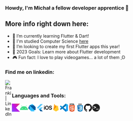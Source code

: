 ### Howdy, I'm Michał a fellow developer apprentice 👋 

## More info right down here:

- 🌱 I’m currently learning Flutter & Dart!
- 📘 I'm studied Computer Science [here]
- 👯 I’m looking to create my first Flutter apps this year!
- 🥅 2023 Goals: Learn more about Flutter development
- 🎮 Fun fact: I love to play videogames... a lot of them ;D

### Find me on linkedin:

[<img align="left" alt="Franki | LinkedIn" width="22px" src="https://cdn-icons-png.flaticon.com/512/174/174857.png" />][linkedin]

<br />

### Languages and Tools:

<img align="left" alt="Kotlin" width="26px" src="https://raw.githubusercontent.com/github/explore/4479d2a2c854198cb00160f8593519c14dc3b905/topics/kotlin/kotlin.png" />
<img align="left" alt="Android" width="26px" src="https://raw.githubusercontent.com/github/explore/80688e429a7d4ef2fca1e82350fe8e3517d3494d/topics/android/android.png" />
<img align="left" alt="Dart" width="26px" src="https://raw.githubusercontent.com/github/explore/5b3600551e122a3277c2c5368af2ad5725ffa9a1/topics/dart/dart.png" />
<img align="left" alt="Flutter" width="26px" src="https://raw.githubusercontent.com/github/explore/5b3600551e122a3277c2c5368af2ad5725ffa9a1/topics/flutter/flutter.png" />
<img align="left" alt="IOS" width="26px" src="https://raw.githubusercontent.com/github/explore/5b3600551e122a3277c2c5368af2ad5725ffa9a1/topics/ios/ios.png" />
<img align="left" alt="Firebase" width="26px" src="https://raw.githubusercontent.com/github/explore/80688e429a7d4ef2fca1e82350fe8e3517d3494d/topics/firebase/firebase.png" />
<img align="left" alt="Visual Studio Code" width="26px" src="https://raw.githubusercontent.com/github/explore/80688e429a7d4ef2fca1e82350fe8e3517d3494d/topics/visual-studio-code/visual-studio-code.png" />
<img align="left" alt="HTML5" width="26px" src="https://raw.githubusercontent.com/github/explore/80688e429a7d4ef2fca1e82350fe8e3517d3494d/topics/html/html.png" />
<img align="left" alt="CSS3" width="26px" src="https://raw.githubusercontent.com/github/explore/80688e429a7d4ef2fca1e82350fe8e3517d3494d/topics/css/css.png" />
<img align="left" alt="GitHub" width="26px" src="https://raw.githubusercontent.com/github/explore/78df643247d429f6cc873026c0622819ad797942/topics/github/github.png" />
<img align="left" alt="Terminal" width="26px" src="https://raw.githubusercontent.com/github/explore/80688e429a7d4ef2fca1e82350fe8e3517d3494d/topics/terminal/terminal.png" />

<!-- For future: powershell, bash, azure, aws, google, https://cdn.jsdelivr.net/npm/simple-icons@v3/icons/linkedin.svg -->

<br />

[linkedin]: https://www.linkedin.com/in/michal-blachut/
[here]: https://wsei.edu.pl/en
